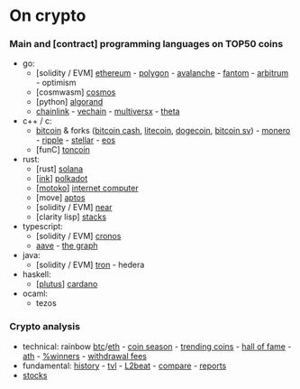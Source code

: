 # On crypto

### Main and [contract] programming languages on TOP50 coins

- go:
	- [solidity / EVM] [ethereum](https://github.com/ethereum) - [polygon](https://github.com/maticnetwork) - [avalanche](https://github.com/ava-labs) - [fantom](https://github.com/Fantom-foundation) - [arbitrum](https://github.com/OffchainLabs) - optimism
	- [cosmwasm] [cosmos](https://github.com/cosmos)
	- [python] [algorand](https://github.com/algorand)
	- [chainlink](https://github.com/smartcontractkit) - [vechain](https://github.com/vechain) - [multiversx](https://github.com/ElrondNetwork) - [theta](https://github.com/thetatoken)
- c++ / c:
	- [bitcoin](https://github.com/bitcoin/bitcoin) & forks ([bitcoin cash](https://gitlab.com/bitcoin-cash-node), [litecoin](https://github.com/litecoin-project), [dogecoin](https://github.com/dogecoin), [bitcoin sv](https://github.com/bitcoin-sv)) - [monero](https://github.com/monero-project/monero) - [ripple](https://github.com/ripple) - [stellar](https://github.com/stellar) - [eos](https://github.com/eosnetworkfoundation)
	- [funC] [toncoin](https://github.com/ton-blockchain)
- rust:
	- [rust] [solana](https://github.com/solana-labs)
	- [[ink](https://github.com/paritytech/ink)] [polkadot](https://github.com/paritytech)
	- [[motoko](https://sdk.dfinity.org/docs/language-guide/motoko.html)] [internet computer](https://github.com/dfinity)
	- [move] [aptos](https://github.com/aptos-labs)
	- [solidity / EVM] [near](https://github.com/near)
	- [clarity lisp] [stacks](https://github.com/blockstack)
- typescript:
	- [solidity / EVM] [cronos](https://github.com/crypto-org-chain/cronos)
	- [aave](https://github.com/aave) - [the graph](https://github.com/graphprotocol)
- java:
	- [solidity / EVM] [tron](https://github.com/tronprotocol) - hedera
- haskell:
	- [[plutus](https://github.com/input-output-hk/plutus)] [cardano](https://github.com/input-output-hk)
- ocaml:
	- tezos

### Crypto analysis

- technical: rainbow [btc](https://www.blockchaincenter.net/en/bitcoin-rainbow-chart)/[eth](https://www.blockchaincenter.net/ethereum-rainbow-chart) - [coin season](https://www.blockchaincenter.net/altcoin-season-index) - [trending coins](https://www.blockchaincenter.net/en/trending-coins) - [hall of fame](https://www.blockchaincenter.net/crypto-top-10-hall-of-fame) - [ath](https://www.blockchaincenter.net) - [%winners](https://app.intotheblock.com) - [withdrawal fees](https://coinmarketfees.com) 
- fundamental: [history](https://cryptorank.io) - [tvl](https://defillama.com/chains) - [L2beat](https://l2beat.com/scaling/tvl/) - [compare](https://www.coingecko.com/en/coins/compare) - [reports](https://messari.io/research)
- [stocks](https://finance.yahoo.com/world-indices)
